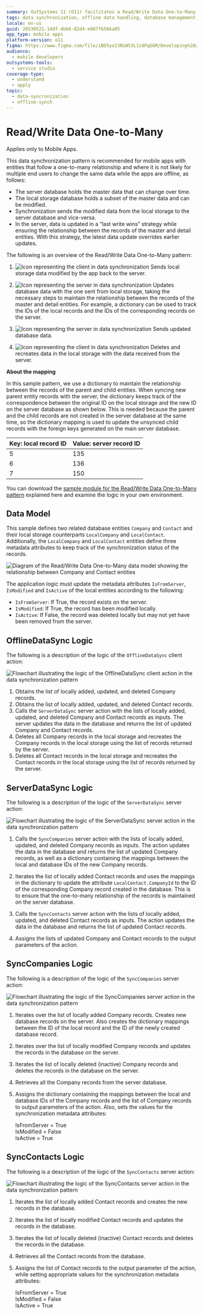 ```yaml
---
summary: OutSystems 11 (O11) facilitates a Read/Write Data One-to-Many synchronization pattern for mobile apps, ensuring data consistency with a "last write wins" approach.
tags: data synchronization, offline data handling, database management, mobile app development, data consistency
locale: en-us
guid: 26530521-14df-4bb6-82d4-e087f6566a05
app_type: mobile apps
platform-version: o11
figma: https://www.figma.com/file/iBD5yo23NiW53L1zdPqGGM/Developing%20an%20Application?node-id=743:5
audience:
  - mobile developers
outsystems-tools:
  - service studio
coverage-type:
  - understand
  - apply
topic:
  - data-syncronization
  - offline-synch
---
```


# Read/Write Data One-to-Many

<div class="info" markdown="1">

Applies only to Mobile Apps.

</div>

This data synchronization pattern is recommended for mobile apps with entities that follow a one-to-many relationship and where it is not likely for multiple end users to change the same data while the apps are offline, as follows:

* The server database holds the master data that can change over time.
* The local storage database holds a subset of the master data and can be modified.
* Synchronization sends the modified data from the local storage to the server database and vice-versa.
* In the server, data is updated in a “last write wins” strategy while ensuring the relationship between the records of the master and detail entities. With this strategy, the latest data update overrides earlier updates.

The following is an overview of the Read/Write Data One-to-Many pattern:

1. ![Icon representing the client in data synchronization](images/icon-client.png "Client Icon") Sends local storage data modified by the app back to the server.

1. ![Icon representing the server in data synchronization](images/icon-server.png "Server Icon") Updates database data with the one sent from local storage, taking the necessary steps to maintain the relationship between the records of the master and detail entities. For example, a dictionary can be used to track the IDs of the local records and the IDs of the corresponding records on the server.

1. ![Icon representing the server in data synchronization](images/icon-server.png "Server Icon") Sends updated database data.

1. ![Icon representing the client in data synchronization](images/icon-client.png "Client Icon") Deletes and recreates data in the local storage with the data received from the server.

**About the mapping**

In this sample pattern, we use a dictionary to maintain the relationship between the records of the parent and child entities. When syncing new parent entity records with the server, the dictionary keeps track of the correspondence between the original ID on the local storage and the new ID on the server database as shown below. This is needed because the parent and the child records are not created in the server database at the same time, so the dictionary mapping is used to update the unsynced child records with the foreign keys generated on the main server database.

| Key: local record ID | Value: server record ID |
| ---------------------|------------------------ |
| 5                    | 135 |
| 6                    | 136 |
| 7                    | 150 |

You can download the [sample module for the Read/Write Data One-to-Many pattern](http://www.outsystems.com/forge/component/1638/Offline+Data+Sync+Patterns/) explained here and examine the logic in your own environment.

## Data Model

This sample defines two related database entities `Company` and `Contact` and their local storage counterparts `LocalCompany` and `LocalContact`. Additionally, the `LocalCompany` and `LocalContact` entities define three metadata attributes to keep track of the synchronization status of the records.

![Diagram of the Read/Write Data One-to-Many data model showing the relationship between Company and Contact entities](images/read-write-data-one-to-many-data-model.png "Read/Write Data One-to-Many Data Model")

The application logic must update the metadata attributes `IsFromServer`, `IsModified` and `IsActive` of the local entities according to the following:

* `IsFromServer`: If True, the record exists on the server.
* `IsModified`: If True, the record has been modified locally.
* `IsActive`: If False, the record was deleted locally but may not yet have been removed from the server.

## OfflineDataSync Logic

The following is a description of the logic of the `OfflineDataSync` client action:

![Flowchart illustrating the logic of the OfflineDataSync client action in the data synchronization pattern](images/read-write-data-one-to-many-offlinedatasync.png "OfflineDataSync Logic Flow")

1. Obtains the list of locally added, updated, and deleted Company records.
1. Obtains the list of locally added, updated, and deleted Contact records.
1. Calls the `ServerDataSync` server action with the lists of locally added, updated, and deleted Company and Contact records as inputs. The server updates the data in the database and returns the list of updated Company and Contact records.
1. Deletes all Company records in the local storage and recreates the Company records in the local storage using the list of records returned by the server.
1. Deletes all Contact records in the local storage and recreates the Contact records in the local storage using the list of records returned by the server.

## ServerDataSync Logic

The following is a description of the logic of the `ServerDataSync` server action:

![Flowchart illustrating the logic of the ServerDataSync server action in the data synchronization pattern](images/read-write-data-one-to-many-serverdatasync.png "ServerDataSync Logic Flow")

1. Calls the `SyncCompanies` server action with the lists of locally added, updated, and deleted Company records as inputs. The action updates the data in the database and returns the list of updated Company records, as well as a dictionary containing the mappings between the local and database IDs of the new Company records.

1. Iterates the list of locally added Contact records and uses the mappings in the dictionary to update the attribute `LocalContact.CompanyId` to the ID of the corresponding Company record created in the database. This is to ensure that the one-to-many relationship of the records is maintained on the server database.

1. Calls the `SyncContacts` server action with the lists of locally added, updated, and deleted Contact records as inputs. The action updates the data in the database and returns the list of updated Contact records.

1. Assigns the lists of updated Company and Contact records to the output parameters of the action.

## SyncCompanies Logic

The following is a description of the logic of the `SyncCompanies` server action:

![Flowchart illustrating the logic of the SyncCompanies server action in the data synchronization pattern](images/read-write-data-one-to-many-synccompanies.png "SyncCompanies Logic Flow")

1. Iterates over the list of locally added Company records. Creates new database records on the server. Also creates the dictionary mappings between the ID of the local record and the ID of the newly created database record.

1. Iterates over the list of locally modified Company records and updates the records in the database on the server.

1. Iterates the list of locally deleted (inactive) Company records and deletes the records in the database on the server.

1. Retrieves all the Company records from the server database.

1. Assigns the dictionary containing the mappings between the local and database IDs of the Company records and the list of Company records to output parameters of the action. Also, sets the values for the synchronization metadata attributes:

    IsFromServer = True  
    IsModified = False  
    IsActive = True

## SyncContacts Logic

The following is a description of the logic of the `SyncContacts` server action:

![Flowchart illustrating the logic of the SyncContacts server action in the data synchronization pattern](images/read-write-data-one-to-many-synccontacts.png "SyncContacts Logic Flow")

1. Iterates the list of locally added Contact records and creates the new records in the database.

1. Iterates the list of locally modified Contact records and updates the records in the database.

1. Iterates the list of locally deleted (inactive) Contact records and deletes the records in the database.

1. Retrieves all the Contact records from the database.

1. Assigns the list of Contact records to the output parameter of the action, while setting appropriate values for the synchronization metadata attributes:

    IsFromServer = True  
    IsModified = False  
    IsActive = True
